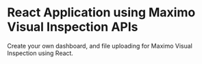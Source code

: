 # React Application using Maximo Visual Inspection APIs
Create your own dashboard, and file uploading for Maximo Visual Inspection using React.
